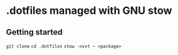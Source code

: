 # .dotfiles managed with GNU stow


## Getting started

`git clone`
`cd .dotfiles`
`stow -nvvt ~ <package>`
